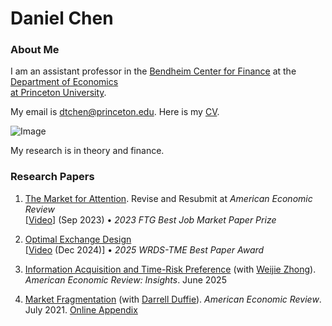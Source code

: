 # Daniel Chen
### About Me

I am an assistant professor in the [Bendheim Center for Finance](https://bcf.princeton.edu) at the [Department of Economics   
at Princeton University](https://economics.princeton.edu). 



My email is dtchen@princeton.edu. Here is my [CV](CVAug2025.pdf).


![Image](https://dtc1995.github.io/danielchenpic.png)

My research is in theory and finance.

### Research Papers
1. [The Market for Attention](https://dtc1995.github.io/attention.html). Revise and Resubmit at *American Economic Review*\
   [[Video](https://www.youtube.com/watch?v=Rl1nHrpZEIA)] (Sep 2023) • _2023 FTG Best Job Market Paper Prize_
   

2.  [Optimal Exchange Design](https://dtc1995.github.io/OEDOct.pdf)\
   [[Video](https://www.youtube.com/watch?v=ovJwCV2iux0&t=3157s) (Dec 2024)] • _2025 WRDS-TME Best Paper Award_

3.  [Information Acquisition and Time-Risk Preference](https://dtc1995.github.io/chen-zhong-2025-information-acquisition-and-time-risk-preference.pdf) (with [Weijie Zhong](https://wjzhong.com)). *American Economic Review: Insights*. June 2025
 
4.  [Market Fragmentation](https://www.gsb.stanford.edu/sites/default/files/paper-or-publication/aer.marketfrag.pdf) (with [Darrell Duffie](https://www.darrellduffie.com)). *American Economic Review*. July 2021. [Online Appendix](https://dtc1995.github.io/ChenDuffieOnlineAppendixFeb2021.pdf)  


